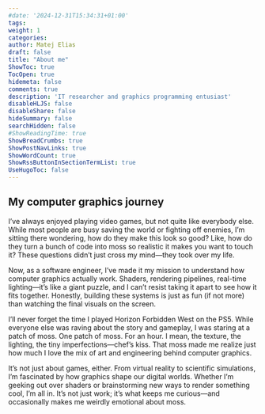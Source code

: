 ```yaml
---
#date: '2024-12-31T15:34:31+01:00'
tags:
weight: 1
categories:
author: Matej Elias
draft: false
title: "About me"
ShowToc: true
TocOpen: true
hidemeta: false
comments: true
description: 'IT researcher and graphics programming entusiast'
disableHLJS: false
disableShare: false
hideSummary: false
searchHidden: false
#ShowReadingTime: true
ShowBreadCrumbs: true
ShowPostNavLinks: true
ShowWordCount: true
ShowRssButtonInSectionTermList: true
UseHugoToc: false
---
```

## My computer graphics journey
I’ve always enjoyed playing video games, but not quite like everybody else. While most people are busy saving the world or fighting off enemies, I’m sitting there wondering, how do they make this look so good? Like, how do they turn a bunch of code into moss so realistic it makes you want to touch it? These questions didn’t just cross my mind—they took over my life.

Now, as a software engineer, I’ve made it my mission to understand how computer graphics actually work. Shaders, rendering pipelines, real-time lighting—it’s like a giant puzzle, and I can’t resist taking it apart to see how it fits together. Honestly, building these systems is just as fun (if not more) than watching the final visuals on the screen.

I’ll never forget the time I played Horizon Forbidden West on the PS5. While everyone else was raving about the story and gameplay, I was staring at a patch of moss. One patch of moss. For an hour. I mean, the texture, the lighting, the tiny imperfections—chef’s kiss. That moss made me realize just how much I love the mix of art and engineering behind computer graphics.

It’s not just about games, either. From virtual reality to scientific simulations, I’m fascinated by how graphics shape our digital worlds. Whether I’m geeking out over shaders or brainstorming new ways to render something cool, I’m all in. It’s not just work; it’s what keeps me curious—and occasionally makes me weirdly emotional about moss.